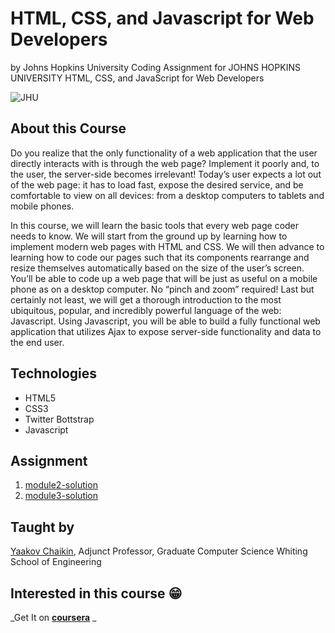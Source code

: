 # HTML, CSS, and Javascript for Web Developers
by Johns Hopkins University
Coding Assignment for JOHNS HOPKINS UNIVERSITY HTML, CSS, and JavaScript for Web Developers

![JHU](https://d3njjcbhbojbot.cloudfront.net/api/utilities/v1/imageproxy/https://coursera-university-assets.s3.amazonaws.com/74/7ae340ec6911e5b395490a2a565172/JHU-Logo-Square-Mini_180px.png?auto=format%2Ccompress&dpr=1&w=56px&h=56px&auto=format%2Ccompress&dpr=1&w=&h=)

## About this Course
Do you realize that the only functionality of a web application that the user directly interacts with is through the web page? Implement it poorly and, to the user, the server-side becomes irrelevant! Today’s user expects a lot out of the web page: it has to load fast, expose the desired service, and be comfortable to view on all devices: from a desktop computers to tablets and mobile phones.

In this course, we will learn the basic tools that every web page coder needs to know. We will start from the ground up by learning how to implement modern web pages with HTML and CSS. We will then advance to learning how to code our pages such that its components rearrange and resize themselves automatically based on the size of the user’s screen. You’ll be able to code up a web page that will be just as useful on a mobile phone as on a desktop computer. No “pinch and zoom” required! Last but certainly not least, we will get a thorough introduction to the most ubiquitous, popular, and incredibly powerful language of the web: Javascript. Using Javascript, you will be able to build a fully functional web application that utilizes Ajax to expose server-side functionality and data to the end user.

## Technologies 
 - HTML5
 - CSS3
 - Twitter Bottstrap
 - Javascript

## Assignment
1) [module2-solution](https://calebareeveso.github.io/JOHNS-HOPKINS-UNIVERSITY-HTML-CSS-JS-COURSE/module2-solution/)
2) [module3-solution](https://calebareeveso.github.io/JOHNS-HOPKINS-UNIVERSITY-HTML-CSS-JS-COURSE/module3-solution/)

## Taught by
[Yaakov Chaikin](https://www.coursera.org/instructor/yaakov-chaikin), Adjunct Professor, Graduate Computer Science
Whiting School of Engineering

## Interested in this course 😁
_Get It on **[coursera](coursera.org/learn/html-css-javascript-for-web-developers/)** _
